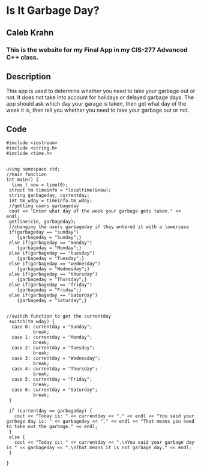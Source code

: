 # Is It Garbage Day?
## Caleb Krahn

### This is the website for my Final App in my CIS-277 Advanced C++ class.

## Description
This app is used to determine whether you need to take your garbage out or not. It does not take into account for holidays or delayed garbage days. The app should ask which day your garage is taken, then get what day of the week it is, then tell you whether you need to take your garbage out or not.
  
## Code
```
#include <iostream>
#include <string.h>
#include <time.h>


using namespace std;
//main function
int main() {
  time_t now = time(0);
 struct tm timeinfo = *localtime(&now);
 string garbageday, currentday;
 int tm_wday = timeinfo.tm_wday;
 //getting users garbageday
 cout << "Enter what day of the week your garbage gets taken." << endl;
 getline(cin, garbageday);
 //changing the users garbageday if they entered it with a lowercase
 if(garbageday == "sunday") 
    {garbageday = "Sunday";}
 else if(garbageday == "monday")
    {garbageday = "Monday";}
 else if(garbageday == "tuesday")
    {garbageday = "Tuesday";}
 else if(garbageday == "wednesday")
    {garbageday = "Wednesday";}
 else if(garbageday == "thursday")
    {garbageday = "Thursday";}
 else if(garbageday == "friday")
    {garbageday = "Friday";}
 else if(garbageday == "saturday")
    {garbageday = "Saturday";}


//switch function to get the currentday 
 switch(tm_wday) {
  case 0: currentday = "Sunday";
          break;
  case 1: currentday = "Monday";
          break;
  case 2: currentday = "Tuesday";
          break;
  case 3: currentday = "Wednesday";
          break;
  case 4: currentday = "Thursday";
          break;
  case 5: currentday = "Friday";
          break;
  case 6: currentday = "Saturday";
          break;
 }
 
 if (currentday == garbageday) {
   cout << "Today is: " << currentday << "." << endl << "You said your garbage day is: " << garbageday << "." << endl << "That means you need to take out the garbage." << endl;
 }
 else {
   cout << "Today is: " << currentday << ".\nYou said your garbage day is " << garbageday << ".\nThat means it is not garbage day." << endl;
 }
 
}  
```
